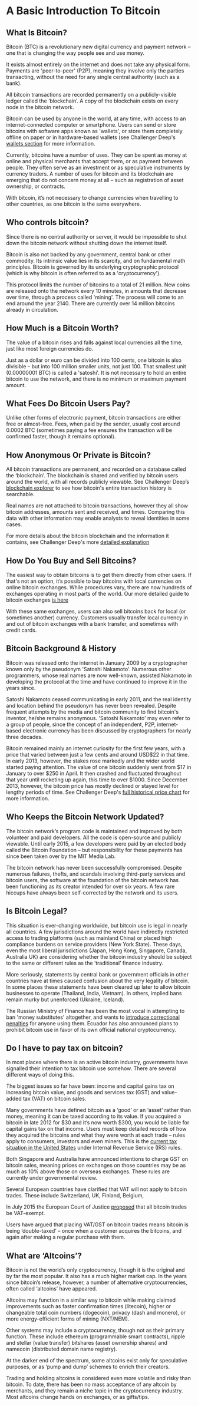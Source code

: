 # A Basic Introduction To Bitcoin #


## What Is Bitcoin? ##

Bitcoin (BTC) is a revolutionary new digital currency and payment network – one that is changing the way people see and use money.

It exists almost entirely on the internet and does not take any physical form. Payments are 'peer-to-peer' (P2P), meaning they involve only the parties transacting, without the need for any single central authority (such as a bank).

All bitcoin transactions are recorded permanently on a publicly-visible ledger called the ‘blockchain’. A copy of the blockchain exists on every node in the bitcoin network.

Bitcoin can be used by anyone in the world, at any time, with access to an internet-connected computer or smartphone. Users can send or store bitcoins with software apps known as 'wallets', or store them completely offline on paper or in hardware-based wallets (see Challenger Deep's [wallets section](LINK) for more information.

Currently, bitcoins have a number of uses. They can be spent as money at online and physical merchants that accept them, or as payment between people. They often serve as an investment or as speculative instruments by currency traders. A number of uses for bitcoin and its blockchain are emerging that do not concern money at all – such as registration of asset ownership, or contracts.

With bitcoin, it’s not necessary to change currencies when travelling to other countries, as one bitcoin is the same everywhere.

## Who controls bitcoin? ##

Since there is no central authority or server, it would be impossible to shut down the bitcoin network without shutting down the internet itself. 

Bitcoin is also not backed by any government, central bank or other commodity. Its intrinsic value lies in its scarcity, and on fundamental math principles. Bitcoin is governed by its underlying cryptographic protocol (which is why bitcoin is often referred to as a 'cryptocurrency').

This protocol limits the number of bitcoins to a total of 21 million. New coins are released onto the network every 10 minutes, in amounts that decrease over time, through a process called 'mining'. The process will come to an end around the year 2140. There are currently over 14 million bitcoins already in circulation.

## How Much is a Bitcoin Worth? ##

The value of a bitcoin rises and falls against local currencies all the time, just like most foreign currencies do.

Just as a dollar or euro can be divided into 100 cents, one bitcoin is also divisible – but into 100 million smaller units, not just 100. That smallest unit (0.00000001 BTC) is called a 'satoshi'. It is not necessary to hold an entire bitcoin to use the network, and there is no minimum or maximum payment amount.


## What Fees Do Bitcoin Users Pay? ##

Unlike other forms of electronic payment, bitcoin transactions are either free or almost-free. Fees, when paid by the sender, usually cost around 0.0002 BTC (sometimes paying a fee ensures the transaction will be confirmed faster, though it remains optional). 

## How Anonymous Or Private is Bitcoin? ##

All bitcoin transactions are permanent, and recorded on a database called the ‘blockchain’. The blockchain is shared and verified by bitcoin users around the world, with all records publicly viewable. See Challenger Deep’s [blockchain explorer](LINK) to see how bitcoin's entire transaction history is searchable. 

Real names are not attached to bitcoin transactions, however they all show bitcoin addresses, amounts sent and received, and times. Comparing this data with other information may enable analysts to reveal identities in some cases.

For more details about the bitcoin blockchain and the information it contains, see Challenger Deep's more [detailed explanation](LINK-to-Blockchain-section)

## How Do You Buy and Sell Bitcoins? ##

The easiest way to obtain bitcoins is to get them directly from other users. If that's not an option, it’s possible to buy bitcoins with local currencies on online bitcoin exchanges. While procedures vary, there are now hundreds of exchanges operating in most parts of the world. Our more detailed guide to bitcoin exchanges [is here](LINK-TO-EXCHANGES-SECTION)

With these same exchanges, users can also sell bitcoins back for local (or sometimes another) currency. Customers usually transfer local currency in and out of bitcoin exchanges with a bank transfer, and sometimes with credit cards.

## Bitcoin Background & History ##

Bitcoin was released onto the internet in January 2009 by a cryptographer known only by the pseudonym 'Satoshi Nakamoto'. Numerous other programmers, whose real names are now well-known, assisted Nakamoto in developing the protocol at the time and have continued to improve it in the years since.

Satoshi Nakamoto ceased communicating in early 2011, and the real identity and location behind the pseudonym has never been revealed. Despite frequent attempts by the media and bitcoin community to find bitcoin's inventor, he/she remains anonymous. 'Satoshi Nakamoto' may even refer to a group of people, since the concept of an independent, P2P, internet-based electronic currency has been discussed by cryptographers for nearly three decades. 

Bitcoin remained mainly an internet curiosity for the first few years, with a price that varied between just a few cents and around USD$22 in that time. In early 2013, however, the stakes rose markedly and the wider world started paying attention. The value of one bitcoin suddenly went from $17 in January to over $250 in April. It then crashed and fluctuated throughout that year until rocketing up again, this time to over $1000. Since December 2013, however, the bitcoin price has mostly declined or stayed level for lengthy periods of time. See Challenger Deep's [full historical price chart](LINK-to-Chart) for more information.

## Who Keeps the Bitcoin Network Updated? ##

The bitcoin network’s program code is maintained and improved by both volunteer and paid developers. All the code is open-source and publicly viewable. Until early 2015, a few developers were paid by an elected body called the Bitcoin Foundation – but responsibility for these payments has since been taken over by the MIT Media Lab.

The bitcoin network has never been successfully compromised. Despite numerous failures, thefts, and scandals involving third-party services and bitcoin users, the software at the foundation of the bitcoin network has been functioning as its creator intended for over six years. A few rare hiccups have always been self-corrected by the network and its users.

## Is Bitcoin Legal? ##

This situation is ever-changing worldwide, but bitcoin use is legal in nearly all countries. A few jurisdictions around the world have indirectly restricted access to trading platforms (such as mainland China) or placed high compliance burdens on service providers (New York State). These days, even the most liberal jurisdictions (Japan, Hong Kong, Singapore, Canada, Australia UK) are considering whether the bitcoin industry should be subject to the same or different rules as the ‘traditional’ finance industry.

More seriously, statements by central bank or government officials in other countries have at times caused confusion about the very legality of bitcoin. In some places these statements have been cleared up later to allow bitcoin businesses to operate (Thailand, India, Vietnam). In others, implied bans remain murky but unenforced (Ukraine, Iceland). 

The Russian Ministry of Finance has been the most vocal in attempting to ban 'money substitutes' altogether, and wants to [introduce correctional penalties](http://www.coindesk.com/russian-ministry-correctional-labor-penalty-bitcoin-crimes/) for anyone using them. Ecuador has also announced plans to prohibit bitcoin use in favor of its own official national cryptocurrency.


## Do I have to pay tax on bitcoin? ##

In most places where there is an active bitcoin industry, governments have signalled their intention to tax bitcoin use somehow. There are several different ways of doing this.

The biggest issues so far have been: income and capital gains tax on increasing bitcoin value, and goods and services tax (GST) and value-added tax (VAT) on bitcoin sales.

Many governments have defined bitcoin as a ‘good’ or an ‘asset’ rather than money, meaning it can be taxed according to its value. If you acquired a bitcoin in late 2012 for $30 and it’s now worth $300, you would be liable for capital gains tax on that income. Users must keep detailed records of how they acquired the bitcoins and what they were worth at each trade – rules apply to consumers, investors and even miners. This is the [current tax situation in the United States](http://www.coindesk.com/irs-bitcoin-tax-guidelines-mean) under Internal Revenue Service (IRS) rules.

Both Singapore and Australia have announced intentions to charge GST on bitcoin sales, meaning prices on exchanges on those countries may be as much as 10% above those on overseas exchanges. These rules are currently under governmental review.

Several European countries have clarified that VAT will not apply to bitcoin trades. These include Switzerland, UK, Finland, Belgium, 

In July 2015 the European Court of Justice [proposed](http://www.coindesk.com/european-bitcoiners-react-to-vat-exemption-proposal/) that all bitcoin trades be VAT-exempt.

Users have argued that placing VAT/GST on bitcoin trades means bitcoin is being ‘double-taxed’ – once when a customer acquires the bitcoins, and again after making a regular purchase with them.



## What are ‘Altcoins’? ##

Bitcoin is not the world’s only cryptocurrency, though it is the original and by far the most popular. It also has a much higher market cap. In the years since bitcoin’s release, however, a number of alternative cryptocurrencies, often called ‘altcoins’ have appeared.

Altcoins may function in a similar way to bitcoin while making claimed improvements such as faster confirmation times (litecoin), higher or changeable total coin numbers (dogecoin), privacy (dash and monero), or more energy-efficient forms of mining (NXT/NEM).

Other systems may include a cryptocurrency, though not as their primary function. These include ethereum (programmable smart contracts), ripple and stellar (value transfer) bitshares (asset ownership shares) and namecoin (distributed domain name registry). 

At the darker end of the spectrum, some altcoins exist only for speculative purposes, or as ‘pump and dump’ schemes to enrich their creators. 

Trading and holding altcoins is considered even more volatile and risky than bitcoin. To date, there has been no mass acceptance of any altcoin by merchants, and they remain a niche topic in the cryptocurrency industry. Most altcoins change hands on exchanges, or as gifts/tips.






